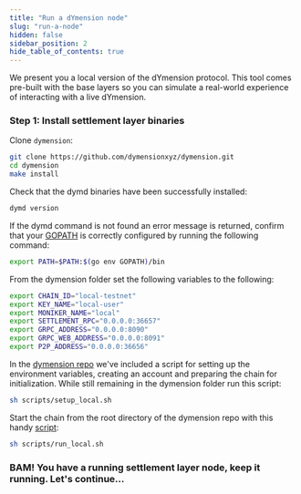 ```yaml
---
title: "Run a dYmension node"
slug: "run-a-node"
hidden: false
sidebar_position: 2
hide_table_of_contents: true
---
```


We present you a local version of the dYmension protocol. This tool comes pre-built with the base layers so you can simulate a real-world experience of interacting with a live dYmension.

### Step 1: Install settlement layer binaries

Clone `dymension`:

```sh
git clone https://github.com/dymensionxyz/dymension.git
cd dymension
make install
```

Check that the dymd binaries have been successfully installed:

```sh
dymd version
```

If the dymd command is not found an error message is returned, confirm that your [GOPATH](https://go.dev/doc/gopath_code#GOPATH) is correctly configured by running the following command:

```sh
export PATH=$PATH:$(go env GOPATH)/bin
```

From the dymension folder set the following variables to the following:

```sh
export CHAIN_ID="local-testnet"
export KEY_NAME="local-user"
export MONIKER_NAME="local"
export SETTLEMENT_RPC="0.0.0.0:36657"
export GRPC_ADDRESS="0.0.0.0:8090"
export GRPC_WEB_ADDRESS="0.0.0.0:8091"
export P2P_ADDRESS="0.0.0.0:36656"
```

In the [dymension repo](https://github.com/dymensionxyz/dymension/blob/main/scripts/setup_local.sh) we've included a script for setting up the environment variables, creating an account and preparing the chain for initialization. While still remaining in the dymension folder run this script:

```sh
sh scripts/setup_local.sh
```

Start the chain from the root directory of the dymension repo with this handy [script](https://github.com/dymensionxyz/dymension/blob/main/scripts/run_local.sh):

```sh
sh scripts/run_local.sh
```

### BAM! You have a running settlement layer node, keep it running. Let's continue...

